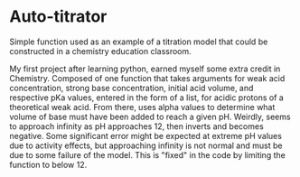 # Auto-titrator
Simple function used as an example of a titration model that could be constructed in a chemistry education classroom. 

My first project after learning python, earned myself some extra credit in Chemistry.
Composed of one function that takes arguments for weak acid concentration, strong base concentration, initial acid volume, and respective pKa values, entered in the form of a list, for acidic protons of a theoretical weak acid. From there, uses alpha values to determine what volume of base must have been added to reach a given pH.
Weirdly, seems to approach infinity as pH approaches 12, then inverts and becomes negative. Some significant error might be expected at extreme pH values due to activity effects, but approaching infinity is not normal and must be due to some failure of the model. This is "fixed" in the code by limiting the function to below 12.
